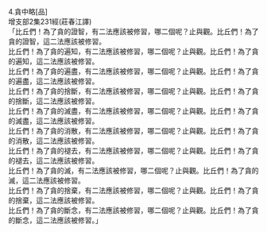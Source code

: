4.貪中略[品]  
增支部2集231經(莊春江譯)  
「比丘們！為了貪的證智，有二法應該被修習，哪二個呢？止與觀。比丘們！為了貪的證智，這二法應該被修習。  
比丘們！為了貪的遍知，有二法應該被修習，哪二個呢？止與觀。比丘們！為了貪的遍知，這二法應該被修習。  
比丘們！為了貪的遍盡，有二法應該被修習，哪二個呢？止與觀。比丘們！為了貪的遍盡，這二法應該被修習。  
比丘們！為了貪的捨斷，有二法應該被修習，哪二個呢？止與觀。比丘們！為了貪的捨斷，這二法應該被修習。  
比丘們！為了貪的滅盡，有二法應該被修習，哪二個呢？止與觀。比丘們！為了貪的滅盡，這二法應該被修習。  
比丘們！為了貪的消散，有二法應該被修習，哪二個呢？止與觀。比丘們！為了貪的消散，這二法應該被修習。  
比丘們！為了貪的褪去，有二法應該被修習，哪二個呢？止與觀。比丘們！為了貪的褪去，這二法應該被修習。  
比丘們！為了貪的滅，有二法應該被修習，哪二個呢？止與觀。比丘們！為了貪的滅，這二法應該被修習。  
比丘們！為了貪的捨棄，有二法應該被修習，哪二個呢？止與觀。比丘們！為了貪的捨棄，這二法應該被修習。  
比丘們！為了貪的斷念，有二法應該被修習，哪二個呢？止與觀。比丘們！為了貪的斷念，這二法應該被修習。」  
  
  
